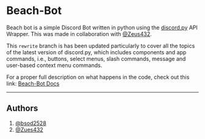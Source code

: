 # Beach-Bot

Beach bot is a simple Discord Bot written in python using the [discord.py](https://github.com/Rapptz/discord.py) API Wrapper. This was made in collaboration with [@Zeus432](http://github.com/Zeus432).

This `rewrite` branch is has been updated particularly to cover all the topics of the latest version of discord.py, which includes components and app commands, i.e., buttons, select menus, slash commands, message and user-based context menu commands.

For a proper full description on what happens in the code, check out this link: [Beach-Bot Docs](https://bsod2528.me/pages/projects/beachbot/bot.html)

---

## Authors
1. [@bsod2528](https://www.github.com/bsod2528)
2. [@Zues432](http://github.com/Zeus432)